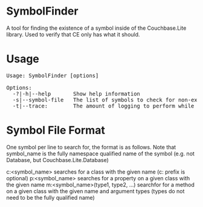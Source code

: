 # SymbolFinder
A tool for finding the existence of a symbol inside of the Couchbase.Lite library.  Used to verify that CE only has what it should.

# Usage
<pre>
Usage: SymbolFinder [options]

Options:
  -?|-h|--help       Show help information
  -s|--symbol-file <SYMBOL_FILE>  The list of symbols to check for non-existence
  -t|--trace:<TRACE>        The amount of logging to perform while running
</pre>

# Symbol File Format
One symbol per line to search for, the format is as follows.  Note that symbol_name is the fully namespace qualified name of the symbol (e.g. not Database, but Couchbase.Lite.Database)

c:<symbol_name> searches for a class with the given name (c: prefix is optional)
p:<symbol_name> searches for a property on a given class with the given name
m:<symbol_name>(type1, type2, ...) searchfor for a method on a given class with the given name and argument types (types do not need to be the fully qualified name)

